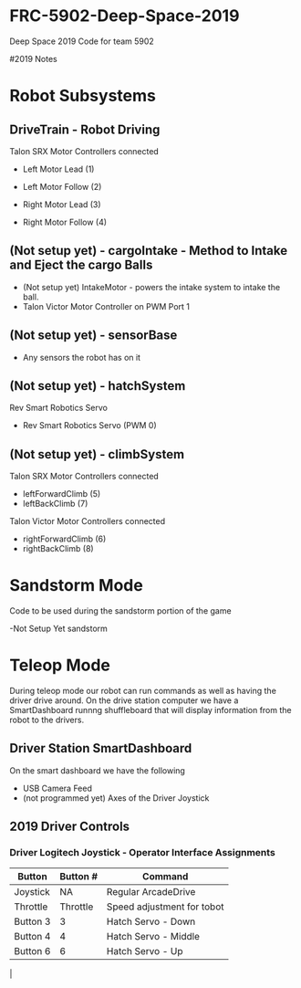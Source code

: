 # FRC-5902-Deep-Space-2019
Deep Space 2019 Code for team 5902

#2019 Notes

# Robot Subsystems

## DriveTrain - Robot Driving
Talon SRX Motor Controllers connected 
- Left Motor Lead (1)
- Left Motor Follow (2)

- Right Motor Lead (3)
- Right Motor Follow (4)

## (Not setup yet) - cargoIntake - Method to Intake and Eject the cargo Balls
- (Not setup yet) IntakeMotor - powers the intake system to intake the ball. 
- Talon Victor Motor Controller on PWM Port 1

## (Not setup yet) - sensorBase
- Any sensors the robot has on it

## (Not setup yet) - hatchSystem
Rev Smart Robotics Servo
- Rev Smart Robotics Servo (PWM 0)

## (Not setup yet) - climbSystem
Talon SRX Motor Controllers connected 
- leftForwardClimb (5)
- leftBackClimb (7)

Talon Victor Motor Controllers connected 
- rightForwardClimb (6)
- rightBackClimb (8)


# Sandstorm Mode

Code to be used during the sandstorm portion of the game

-Not Setup Yet sandstorm

# Teleop Mode

During teleop mode our robot can run commands as well as having the driver drive around. On the drive station computer we have a SmartDashboard runnng shuffleboard that will display information from the robot to the drivers.

## Driver Station SmartDashboard

On the smart dashboard we have the following
- USB Camera Feed
- (not programmed yet) Axes of the Driver Joystick


## 2019 Driver Controls


### Driver Logitech Joystick - Operator Interface Assignments

| Button  | Button # | Command |
| ------------- | ------------- | ------------- |
| Joystick  | NA | Regular ArcadeDrive  |
| Throttle | Throttle | Speed adjustment for tobot|
| Button 3  | 3 | Hatch Servo - Down |
| Button 4  | 4 | Hatch Servo - Middle |
| Button 6  | 6 | Hatch Servo - Up  |




|
